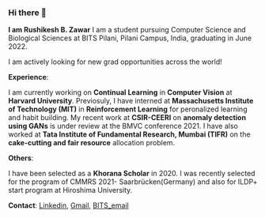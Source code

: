 ### Hi there 👋
 **I am Rushikesh B. Zawar**
 I am a student pursuing Computer Science and Biological Sciences at BITS Pilani, Pilani Campus, India, graduating in June 2022.
 
 I am actively looking for new grad opportunities across the world!
 
 
**Experience**: 

I am currently working on **Continual Learning** in **Computer Vision** at **Harvard University**. Previosuly, I have interned at **Massachusetts Institute of Technology (MIT)** in **Reinforcement Learning** for peronalized learning and habit building. My recent work at **CSIR-CEERI** on **anomaly detection using GANs** is under review at the BMVC conference 2021. I have also worked at **Tata Institute of Fundamental Research, Mumbai (TIFR)** on the **cake-cutting and fair resource** allocation problem.


**Others**: 

I have been selected as a **Khorana Scholar** in 2020. I was recently selected for the program of CMMRS 2021- Saarbrücken(Germany) and also for ILDP+ start program at Hiroshima University.

**Contact**: 
[Linkedin](https://www.linkedin.com/in/rushikesh-zawar-a67063153/), [Gmail](rushikeshzawar10@gmail.com), [BITS_email](f20170977@pilani.bits-pilani.ac.in)
 
 

<!--
**RBZ-99/RBZ-99** is a ✨ _special_ ✨ repository because its `README.md` (this file) appears on your GitHub profile.

Here are some ideas to get you started:

- 🔭 I’m currently working on ...
- 🌱 I’m currently learning ...
- 👯 I’m looking to collaborate on ...
- 🤔 I’m looking for help with ...
- 💬 Ask me about ...
- 📫 How to reach me: ...
- 😄 Pronouns: ...
- ⚡ Fun fact: ...
-->
